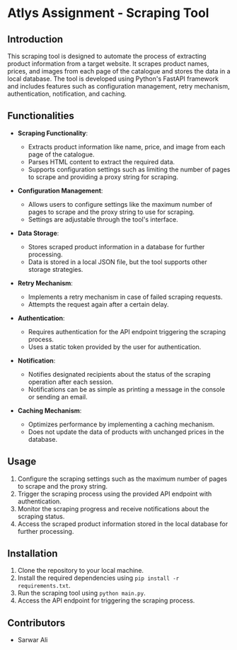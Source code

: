 # Atlys Assignment - Scraping Tool

## Introduction

This scraping tool is designed to automate the process of extracting product information from a target website. It scrapes product names, prices, and images from each page of the catalogue and stores the data in a local database. The tool is developed using Python's FastAPI framework and includes features such as configuration management, retry mechanism, authentication, notification, and caching.

## Functionalities

- **Scraping Functionality**:

  - Extracts product information like name, price, and image from each page of the catalogue.
  - Parses HTML content to extract the required data.
  - Supports configuration settings such as limiting the number of pages to scrape and providing a proxy string for scraping.

- **Configuration Management**:

  - Allows users to configure settings like the maximum number of pages to scrape and the proxy string to use for scraping.
  - Settings are adjustable through the tool's interface.

- **Data Storage**:

  - Stores scraped product information in a database for further processing.
  - Data is stored in a local JSON file, but the tool supports other storage strategies.

- **Retry Mechanism**:

  - Implements a retry mechanism in case of failed scraping requests.
  - Attempts the request again after a certain delay.

- **Authentication**:

  - Requires authentication for the API endpoint triggering the scraping process.
  - Uses a static token provided by the user for authentication.

- **Notification**:

  - Notifies designated recipients about the status of the scraping operation after each session.
  - Notifications can be as simple as printing a message in the console or sending an email.

- **Caching Mechanism**:
  - Optimizes performance by implementing a caching mechanism.
  - Does not update the data of products with unchanged prices in the database.

## Usage

1. Configure the scraping settings such as the maximum number of pages to scrape and the proxy string.
2. Trigger the scraping process using the provided API endpoint with authentication.
3. Monitor the scraping progress and receive notifications about the scraping status.
4. Access the scraped product information stored in the local database for further processing.

## Installation

1. Clone the repository to your local machine.
2. Install the required dependencies using `pip install -r requirements.txt`.
3. Run the scraping tool using `python main.py`.
4. Access the API endpoint for triggering the scraping process.

## Contributors

- Sarwar Ali
